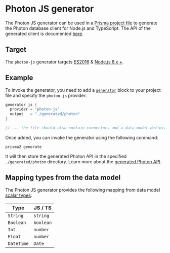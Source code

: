 # Photon JS generator

The Photon JS generator can be used in a [Prisma project file](../../prisma-project-file.md) to generate the Photon database client for Node.js and TypeScript. The API of the generated client is documented [here](../../photon/api.md).

## Target

The `photon-js` generator targets [ES2016](https://exploringjs.com/es2016-es2017/) & [Node.js 8.x +](https://nodejs.org/en/download/releases/).

## Example

To invoke the generator, you need to add a [`generator`](../../prisma-project-file.md#generators-optional) block to your project file and specify the `photon-js` provider:

```groovy
generator js {
  provider = "photon-js"
  output   = "./generated/photon"
}

// ... the file should also contain connectors and a data model definition
```

Once added, you can invoke the generator using the following command:

```
prisma2 generate
```

It will then store the generated Photon API in the specified `./generated/photon` directory. Learn more about the [generated Photon API](../../photon/api.md).

## Mapping types from the data model

The Photon JS generator provides the following mapping from data model [scalar types](../../data-modeling.md#scalar-types):

| Type     | JS / TS | 
| -------- | ------- |
| `String`   | `string`  |
| `Boolean`  | `boolean` |
| `Int`      | `number`  |
| `Float`    | `number`  |
| `Datetime` | `Date`    |